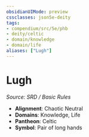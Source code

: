 ```yaml
---
obsidianUIMode: preview
cssclasses: json5e-deity
tags:
- compendium/src/5e/phb
- deity/celtic
- domain/knowledge
- domain/life
aliases: ["Lugh"]
---
```

# Lugh
*Source: SRD / Basic Rules* 

- **Alignment**: Chaotic Neutral
- **Domains**: Knowledge, Life
- **Pantheon**: Celtic
- **Symbol**: Pair of long hands